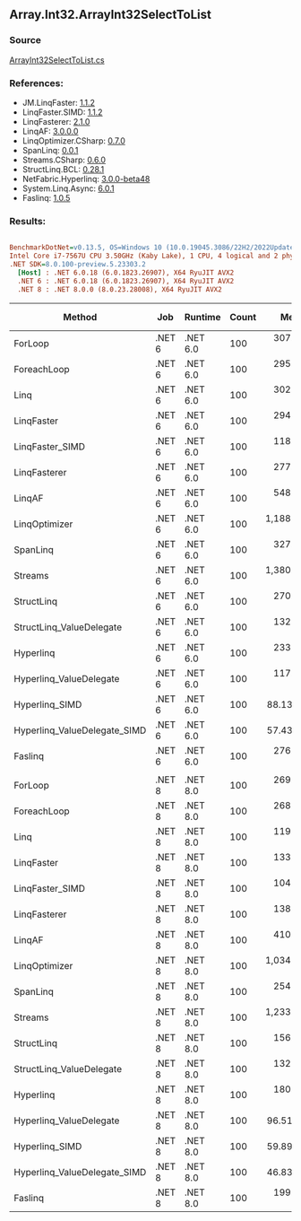 ﻿## Array.Int32.ArrayInt32SelectToList

### Source
[ArrayInt32SelectToList.cs](../LinqBenchmarks/Array/Int32/ArrayInt32SelectToList.cs)

### References:
- JM.LinqFaster: [1.1.2](https://www.nuget.org/packages/JM.LinqFaster/1.1.2)
- LinqFaster.SIMD: [1.1.2](https://www.nuget.org/packages/LinqFaster.SIMD/1.0.3)
- LinqFasterer: [2.1.0](https://www.nuget.org/packages/LinqFasterer/2.1.0)
- LinqAF: [3.0.0.0](https://www.nuget.org/packages/LinqAF/3.0.0.0)
- LinqOptimizer.CSharp: [0.7.0](https://www.nuget.org/packages/LinqOptimizer.CSharp/0.7.0)
- SpanLinq: [0.0.1](https://www.nuget.org/packages/SpanLinq/0.0.1)
- Streams.CSharp: [0.6.0](https://www.nuget.org/packages/Streams.CSharp/0.6.0)
- StructLinq.BCL: [0.28.1](https://www.nuget.org/packages/StructLinq/0.28.1)
- NetFabric.Hyperlinq: [3.0.0-beta48](https://www.nuget.org/packages/NetFabric.Hyperlinq/3.0.0-beta48)
- System.Linq.Async: [6.0.1](https://www.nuget.org/packages/System.Linq.Async/6.0.1)
- Faslinq: [1.0.5](https://www.nuget.org/packages/Faslinq/1.0.5)

### Results:
``` ini

BenchmarkDotNet=v0.13.5, OS=Windows 10 (10.0.19045.3086/22H2/2022Update)
Intel Core i7-7567U CPU 3.50GHz (Kaby Lake), 1 CPU, 4 logical and 2 physical cores
.NET SDK=8.0.100-preview.5.23303.2
  [Host] : .NET 6.0.18 (6.0.1823.26907), X64 RyuJIT AVX2
  .NET 6 : .NET 6.0.18 (6.0.1823.26907), X64 RyuJIT AVX2
  .NET 8 : .NET 8.0.0 (8.0.23.28008), X64 RyuJIT AVX2


```
|                       Method |    Job |  Runtime | Count |        Mean |     Error |    StdDev |      Median |        Ratio | RatioSD |   Gen0 | Allocated | Alloc Ratio |
|----------------------------- |------- |--------- |------ |------------:|----------:|----------:|------------:|-------------:|--------:|-------:|----------:|------------:|
|                      ForLoop | .NET 6 | .NET 6.0 |   100 |   307.45 ns |  6.205 ns | 15.453 ns |   300.54 ns |     baseline |         | 0.5660 |    1184 B |             |
|                  ForeachLoop | .NET 6 | .NET 6.0 |   100 |   295.33 ns |  1.949 ns |  1.728 ns |   294.84 ns | 1.03x faster |   0.05x | 0.5660 |    1184 B |  1.00x more |
|                         Linq | .NET 6 | .NET 6.0 |   100 |   302.49 ns |  5.558 ns | 12.431 ns |   297.66 ns | 1.02x faster |   0.07x | 0.2408 |     504 B |  2.35x less |
|                   LinqFaster | .NET 6 | .NET 6.0 |   100 |   294.09 ns |  3.470 ns |  3.076 ns |   294.62 ns | 1.03x faster |   0.05x | 0.4206 |     880 B |  1.35x less |
|              LinqFaster_SIMD | .NET 6 | .NET 6.0 |   100 |   118.11 ns |  1.729 ns |  1.617 ns |   118.11 ns | 2.60x faster |   0.16x | 0.4206 |     880 B |  1.35x less |
|                 LinqFasterer | .NET 6 | .NET 6.0 |   100 |   277.85 ns |  5.579 ns |  7.254 ns |   275.80 ns | 1.12x faster |   0.08x | 0.4206 |     880 B |  1.35x less |
|                       LinqAF | .NET 6 | .NET 6.0 |   100 |   548.02 ns |  2.821 ns |  2.356 ns |   547.33 ns | 1.82x slower |   0.05x | 0.5655 |    1184 B |  1.00x more |
|                LinqOptimizer | .NET 6 | .NET 6.0 |   100 | 1,188.84 ns | 22.515 ns | 22.113 ns | 1,181.23 ns | 3.87x slower |   0.24x | 4.4327 |    9290 B |  7.85x more |
|                     SpanLinq | .NET 6 | .NET 6.0 |   100 |   327.91 ns |  6.086 ns | 14.225 ns |   322.61 ns | 1.07x slower |   0.05x | 0.2179 |     456 B |  2.60x less |
|                      Streams | .NET 6 | .NET 6.0 |   100 | 1,380.82 ns | 27.391 ns | 31.543 ns | 1,372.44 ns | 4.45x slower |   0.32x | 0.7515 |    1576 B |  1.33x more |
|                   StructLinq | .NET 6 | .NET 6.0 |   100 |   270.21 ns |  3.343 ns |  3.127 ns |   269.34 ns | 1.14x faster |   0.07x | 0.2484 |     520 B |  2.28x less |
|     StructLinq_ValueDelegate | .NET 6 | .NET 6.0 |   100 |   132.82 ns |  1.559 ns |  1.382 ns |   133.17 ns | 2.29x faster |   0.10x | 0.2370 |     496 B |  2.39x less |
|                    Hyperlinq | .NET 6 | .NET 6.0 |   100 |   233.15 ns |  1.677 ns |  1.486 ns |   233.06 ns | 1.30x faster |   0.05x | 0.2179 |     456 B |  2.60x less |
|      Hyperlinq_ValueDelegate | .NET 6 | .NET 6.0 |   100 |   117.63 ns |  1.100 ns |  0.918 ns |   117.52 ns | 2.56x faster |   0.07x | 0.2179 |     456 B |  2.60x less |
|               Hyperlinq_SIMD | .NET 6 | .NET 6.0 |   100 |    88.13 ns |  0.435 ns |  0.427 ns |    88.27 ns | 3.49x faster |   0.22x | 0.2180 |     456 B |  2.60x less |
| Hyperlinq_ValueDelegate_SIMD | .NET 6 | .NET 6.0 |   100 |    57.43 ns |  1.185 ns |  1.164 ns |    57.08 ns | 5.36x faster |   0.34x | 0.2180 |     456 B |  2.60x less |
|                      Faslinq | .NET 6 | .NET 6.0 |   100 |   276.51 ns |  3.407 ns |  2.660 ns |   276.29 ns | 1.09x faster |   0.03x | 0.4206 |     880 B |  1.35x less |
|                              |        |          |       |             |           |           |             |              |         |        |           |             |
|                      ForLoop | .NET 8 | .NET 8.0 |   100 |   269.35 ns |  1.886 ns |  1.575 ns |   268.65 ns |     baseline |         | 0.5660 |    1184 B |             |
|                  ForeachLoop | .NET 8 | .NET 8.0 |   100 |   268.88 ns |  1.491 ns |  1.164 ns |   268.54 ns | 1.00x faster |   0.01x | 0.5660 |    1184 B |  1.00x more |
|                         Linq | .NET 8 | .NET 8.0 |   100 |   119.16 ns |  0.954 ns |  1.171 ns |   118.70 ns | 2.26x faster |   0.03x | 0.2408 |     504 B |  2.35x less |
|                   LinqFaster | .NET 8 | .NET 8.0 |   100 |   133.55 ns |  2.017 ns |  1.575 ns |   133.27 ns | 2.02x faster |   0.03x | 0.4206 |     880 B |  1.35x less |
|              LinqFaster_SIMD | .NET 8 | .NET 8.0 |   100 |   104.69 ns |  0.989 ns |  0.971 ns |   104.47 ns | 2.57x faster |   0.02x | 0.4207 |     880 B |  1.35x less |
|                 LinqFasterer | .NET 8 | .NET 8.0 |   100 |   138.10 ns |  1.802 ns |  2.585 ns |   137.50 ns | 1.94x faster |   0.05x | 0.4206 |     880 B |  1.35x less |
|                       LinqAF | .NET 8 | .NET 8.0 |   100 |   410.50 ns |  4.839 ns |  4.041 ns |   409.71 ns | 1.52x slower |   0.02x | 0.5655 |    1184 B |  1.00x more |
|                LinqOptimizer | .NET 8 | .NET 8.0 |   100 | 1,034.00 ns |  4.101 ns |  3.202 ns | 1,034.70 ns | 3.84x slower |   0.03x | 4.4346 |    9289 B |  7.85x more |
|                     SpanLinq | .NET 8 | .NET 8.0 |   100 |   254.90 ns |  1.292 ns |  1.145 ns |   254.62 ns | 1.06x faster |   0.01x | 0.2179 |     456 B |  2.60x less |
|                      Streams | .NET 8 | .NET 8.0 |   100 | 1,233.24 ns |  9.762 ns |  8.152 ns | 1,230.16 ns | 4.58x slower |   0.04x | 0.7534 |    1576 B |  1.33x more |
|                   StructLinq | .NET 8 | .NET 8.0 |   100 |   156.47 ns |  3.172 ns |  5.800 ns |   153.76 ns | 1.71x faster |   0.07x | 0.2484 |     520 B |  2.28x less |
|     StructLinq_ValueDelegate | .NET 8 | .NET 8.0 |   100 |   132.20 ns |  1.262 ns |  1.054 ns |   131.92 ns | 2.04x faster |   0.02x | 0.2370 |     496 B |  2.39x less |
|                    Hyperlinq | .NET 8 | .NET 8.0 |   100 |   180.78 ns |  4.184 ns | 12.138 ns |   174.01 ns | 1.45x faster |   0.11x | 0.2179 |     456 B |  2.60x less |
|      Hyperlinq_ValueDelegate | .NET 8 | .NET 8.0 |   100 |    96.51 ns |  2.183 ns |  6.158 ns |    93.23 ns | 2.76x faster |   0.19x | 0.2180 |     456 B |  2.60x less |
|               Hyperlinq_SIMD | .NET 8 | .NET 8.0 |   100 |    59.89 ns |  1.254 ns |  3.099 ns |    58.35 ns | 4.41x faster |   0.28x | 0.2180 |     456 B |  2.60x less |
| Hyperlinq_ValueDelegate_SIMD | .NET 8 | .NET 8.0 |   100 |    46.83 ns |  1.532 ns |  4.421 ns |    44.22 ns | 5.75x faster |   0.51x | 0.2180 |     456 B |  2.60x less |
|                      Faslinq | .NET 8 | .NET 8.0 |   100 |   199.35 ns |  4.776 ns | 13.705 ns |   191.59 ns | 1.35x faster |   0.08x | 0.4206 |     880 B |  1.35x less |
